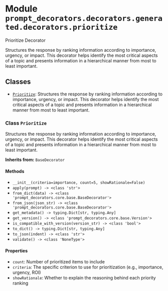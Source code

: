 # Module `prompt_decorators.decorators.generated.decorators.prioritize`

Prioritize Decorator

Structures the response by ranking information according to importance, urgency, or impact. This decorator helps identify the most critical aspects of a topic and presents information in a hierarchical manner from most to least important.

## Classes

- [`Prioritize`](#class-prioritize): Structures the response by ranking information according to importance, urgency, or impact. This decorator helps identify the most critical aspects of a topic and presents information in a hierarchical manner from most to least important.

### Class `Prioritize`

Structures the response by ranking information according to importance, urgency, or impact. This decorator helps identify the most critical aspects of a topic and presents information in a hierarchical manner from most to least important.

**Inherits from:** `BaseDecorator`

#### Methods

- `__init__(criteria=importance, count=5, showRationale=False)`
- `apply(prompt) -> <class 'str'>`
- `from_dict(data) -> <class 'prompt_decorators.core.base.BaseDecorator'>`
- `from_json(json_str) -> <class 'prompt_decorators.core.base.BaseDecorator'>`
- `get_metadata() -> typing.Dict[str, typing.Any]`
- `get_version() -> <class 'prompt_decorators.core.base.Version'>`
- `is_compatible_with_version(version_str) -> <class 'bool'>`
- `to_dict() -> typing.Dict[str, typing.Any]`
- `to_json(indent) -> <class 'str'>`
- `validate() -> <class 'NoneType'>`
#### Properties

- `count`: Number of prioritized items to include
- `criteria`: The specific criterion to use for prioritization (e.g., importance, urgency, ROI)
- `showRationale`: Whether to explain the reasoning behind each priority ranking

